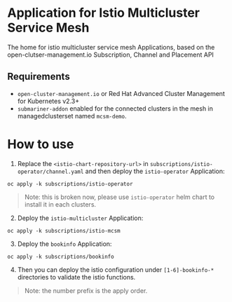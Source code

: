 # Application for Istio Multicluster Service Mesh

The home for istio multicluster service mesh Applications, based on the open-clutser-management.io Subscription, Channel and Placement API

## Requirements

- `open-cluster-management.io` or Red Hat Advanced Cluster Management for Kubernetes v2.3+
- `submariner-addon` enabled for the connected clusters in the mesh in managedclusterset named `mcsm-demo`.

# How to use

1. Replace the `<istio-chart-repository-url>` in `subscriptions/istio-operator/channel.yaml` and then deploy the `istio-operator` Application:

```
oc apply -k subscriptions/istio-operator
```

> Note: this is broken now, please use `istio-operator` helm chart to install it in each clusters.

2. Deploy the `istio-multicluster` Application:

```
oc apply -k subscriptions/istio-mcsm
```

3. Deploy the `bookinfo` Application:

```
oc apply -k subscriptions/bookinfo
```

4. Then you can deploy the istio configuration under `[1-6]-bookinfo-*` directories to validate the istio functions.

> Note: the number prefix is the apply order.
